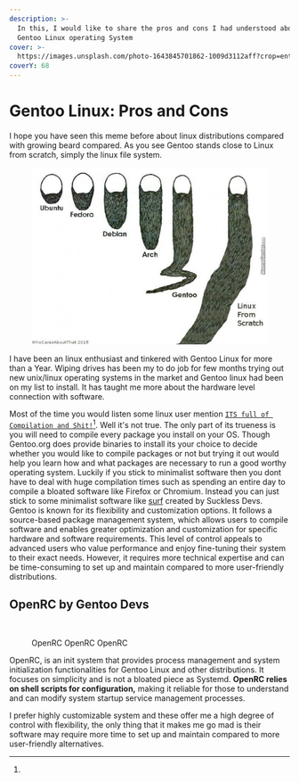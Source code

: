 ```yaml
---
description: >-
  In this, I would like to share the pros and cons I had understood about the
  Gentoo Linux operating System
cover: >-
  https://images.unsplash.com/photo-1643845701862-1009d3112aff?crop=entropy&cs=srgb&fm=jpg&ixid=M3wxOTcwMjR8MHwxfHNlYXJjaHw5fHxnZW50b298ZW58MHx8fHwxNjg0MjY5MjcxfDA&ixlib=rb-4.0.3&q=85
coverY: 68
---
```


# Gentoo Linux: Pros and Cons

I hope you have seen this meme before about linux distributions compared with growing beard compared. As you see Gentoo stands close to Linux from scratch, simply the linux file system.

<figure><img src="../../.gitbook/assets/os-beards.png" alt=""><figcaption></figcaption></figure>

I have been an linux enthusiast and tinkered with Gentoo Linux for more than a Year. Wiping drives has been my to do job for few months trying out new unix/linux operating systems in the market and Gentoo linux had been on my list to install. It has taught me more about the hardware level connection with software.

Most of the time you would listen some linux user mention [`ITS full of Compilation and Shit!`](#user-content-fn-1)[^1]. Well it's not true. The only part of its trueness is you will need to compile every package you install on your OS. Though Gentoo.org does provide binaries to install its your choice to decide whether you would like to compile packages or not but trying it out would help you learn how and what packages are necessary to run a good worthy operating system. Luckily if you stick to minimalist software then you dont have to deal with huge compilation times such as spending an entire day to compile a bloated software like Firefox or Chromium. Instead you can just stick to some minimalist software like [surf](https://suckless.org/surf) created by Suckless Devs. Gentoo is known for its flexibility and customization options. It follows a source-based package management system, which allows users to compile software and enables greater optimization and customization for specific hardware and software requirements. This level of control appeals to advanced users who value performance and enjoy fine-tuning their system to their exact needs. However, it requires more technical expertise and can be time-consuming to set up and maintain compared to more user-friendly distributions.

## OpenRC by Gentoo Devs

<figure><img src="https://external-content.duckduckgo.com/iu/?u=https%3A%2F%2Fopengraph.githubassets.com%2Ff2be41e9abe5b2d2a82574bb1bbec08ece4ccf1a136148a89da0a6a7ec0eb405%2FOpenRC%2Fopenrc&#x26;f=1&#x26;nofb=1&#x26;ipt=6f60ffd8a75feda724f1b4d349ebab0f6c7cc9dbda4c290d368d3482873cf1e1&#x26;ipo=images" alt=""><figcaption><p>OpenRC OpenRC OpenRC</p></figcaption></figure>

OpenRC, is an init system that provides process management and system initialization functionalities for Gentoo Linux and other distributions. It focuses on simplicity and is not a bloated piece as Systemd. **OpenRC relies on shell scripts for configuration,** making it reliable for those to understand and can modify system startup service management processes.

I prefer highly customizable system and these offer me a high degree of control with flexibility, the only thing that it makes me go mad is their software may require more time to set up and maintain compared to more user-friendly alternatives.

[^1]: 

